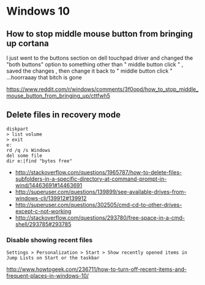 
# Windows 10

## How to stop middle mouse button from bringing up cortana

I just went to the buttons section on dell touchpad driver and changed the "both buttons" option to something other than " middle button click " , saved the changes , then change it back to " middle button click " ...hoorraaay that bitch is gone

https://www.reddit.com/r/windows/comments/3f0opd/how_to_stop_middle_mouse_button_from_bringing_up/cttfwh5

## Delete files in recovery mode

```
diskpart
> list volume
> exit
e:
rd /q /s Windows
del some file
dir e:|find "bytes free"
```

- http://stackoverflow.com/questions/1965787/how-to-delete-files-subfolders-in-a-specific-directory-at-command-prompt-in-wind/14463691#14463691
- http://superuser.com/questions/139899/see-available-drives-from-windows-cli/139912#139912
- http://superuser.com/questions/302505/cmd-cd-to-other-drives-except-c-not-working
- http://stackoverflow.com/questions/293780/free-space-in-a-cmd-shell/293785#293785

### Disable showing recent files

`Settings > Personalization > Start > Show recently opened items in Jump Lists on Start or the taskbar`

http://www.howtogeek.com/236711/how-to-turn-off-recent-items-and-frequent-places-in-windows-10/
